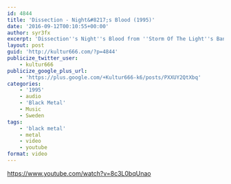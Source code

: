 ```yaml
---
id: 4844
title: 'Dissection - Night&#8217;s Blood (1995)'
date: '2016-09-12T00:10:55+00:00'
author: syr3fx
excerpt: 'Dissection''s Night''s Blood from ''Storm Of The Light''s Bane'' album (1995).'
layout: post
guid: 'http://kultur666.com/?p=4844'
publicize_twitter_user:
    - kultur666
publicize_google_plus_url:
    - 'https://plus.google.com/+Kultur666-k6/posts/PXXUY2QtXbq'
categories:
    - '1995'
    - audio
    - 'Black Metal'
    - Music
    - Sweden
tags:
    - 'black metal'
    - metal
    - video
    - youtube
format: video
---
```


https://www.youtube.com/watch?v=8c3L0bqUnao